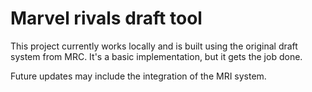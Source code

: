 # Marvel rivals draft tool
This project currently works locally and is built using the original draft system from MRC. It's a basic implementation, but it gets the job done.

Future updates may include the integration of the MRI system.
